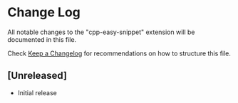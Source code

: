# Change Log

All notable changes to the "cpp-easy-snippet" extension will be documented in this file.

Check [Keep a Changelog](http://keepachangelog.com/) for recommendations on how to structure this file.

## [Unreleased]

- Initial release